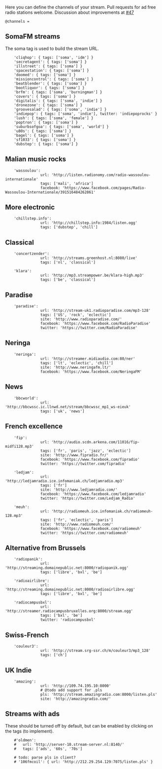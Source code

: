 Here you can define the channels of your stream.
Pull requests for ad free radio stations welcome.
Discussion about improvements at [#47](https://github.com/guaka/radio-meteor/issues/47)

    @channels = 
    
## SomaFM streams

The soma tag is used to build the stream URL.

        'cliqhop': { tags: ['soma', 'idm'] }
        'secretagent': { tags: ['soma'] }
        'illstreet': { tags: ['soma'] }
        'spacestation': { tags: ['soma'] }
        'doomed': { tags: ['soma'] }
        'missioncontrol': { tags: ['soma'] }
        'beatblender': { tags: ['soma'] }
        'bootliquor': { tags: ['soma'] }
        'brfm': { tags: ['soma', 'burningman'] }
        'covers': { tags: ['soma'] }
        'digitalis': { tags: ['soma', 'indie'] }
        'dronezone': { tags: ['soma'] }
        'groovesalad': { tags: ['soma', 'indie'] }
        'indiepop': { tags: ['soma', 'indie'], twitter: 'indiepoprocks' }
        'lush': { tags: ['soma', 'female'] }
        'poptron': { tags: ['soma'] }
        'suburbsofgoa': { tags: ['soma', 'world'] }
        'u80s': { tags: ['soma'] }
        'bagel': { tags: ['soma'] }
        'sf1033': { tags: ['soma'] }
        'dubstep': { tags: ['soma'] }


## Malian music rocks

        'wassoulou':
                    url: 'http://listen.radionomy.com/radio-wassoulou-internationale'
                    tags: ['mali', 'africa']
                    facebook: 'https://www.facebook.com/pages/Radio-Wassoulou-Internationale/391516484262861'


## More electronic

        'chillstep.info':
                    url: 'http://chillstep.info:1984/listen.ogg'
                    tags: ['dubstep', 'chill']

## Classical

        'concertzender':
                    url: 'http://streams.greenhost.nl:8080/live'
                    tags: ['nl', 'classical']

        'klara':
                    url: 'http://mp3.streampower.be/klara-high.mp3'
                    tags: ['be', 'classical']

## Paradise

        'paradise':
                    url: 'http://stream-uk1.radioparadise.com/mp3-128'
                    tags: ['US', 'rock', 'eclectic']
                    site: 'http://www.radioparadise.com/'
                    facebook: 'https://www.facebook.com/RadioParadise'
                    twitter: 'https://twitter.com/RadioParadise'

## Neringa

        'neringa':
                    url: 'http://streamer.midiaudio.com:80/ner'
                    tags: ['lt', 'eclectic', 'chill']
                    site: 'http://www.neringafm.lt/'
                    facebook: 'https://www.facebook.com/NeringaFM'

## News

        'bbcworld':
                    url: 'http://bbcwssc.ic.llnwd.net/stream/bbcwssc_mp1_ws-eieuk'
                    tags: ['uk', 'news']
        
## French excellence

        'fip':
                    url: 'http://audio.scdn.arkena.com/11016/fip-midfi128.mp3'
                    tags: ['fr', 'paris', 'jazz', 'eclectic']
                    site: 'http://www.fipradio.fr/'
                    facebook: 'https://www.facebook.com/fipradio'
                    twitter: 'https://twitter.com/fipradio'
            
        'ledjam':
                    url: 'http://ledjamradio.ice.infomaniak.ch/ledjamradio.mp3'
                    tags: ['fr']
                    site: 'http://www.ledjamradio.com/'
                    facebook: 'https://www.facebook.com/ledjamradio'
                    twitter: 'https://twitter.com/Ledjam_Radio'
            
        'meuh':
                    url: 'http://radiomeuh.ice.infomaniak.ch/radiomeuh-128.mp3'
                    tags: ['fr', 'eclectic', 'paris']
                    site: 'http://www.radiomeuh.com/'
                    facebook: 'https://www.facebook.com/radiomeuh'
                    twitter: 'https://twitter.com/radiomeuh'

## Alternative from Brussels

        'radiopanik':
                    url: 'http://streaming.domainepublic.net:8000/radiopanik.ogg'
                    tags: ['libre', 'bxl', 'be']
            
        'radioairlibre':
                    url: 'http://streaming.domainepublic.net:8000/radioairlibre.ogg'
                    tags: ['libre', 'bxl', 'be']
            
        'radiocampusbxl':
                    url: 'http://streamer.radiocampusbruxelles.org:8000/stream.ogg'
                    tags: ['bxl', 'be']
                    twitter: 'radiocampusbxl'


## Swiss-French 

        'couleur3':
                    url: 'http://stream.srg-ssr.ch/m/couleur3/mp3_128'
                    tags: ['ch']

## UK Indie

        'amazing':
                    url: 'http://109.74.195.10:8000'
                    # @todo add support for .pls
                    pls: 'http://stream.amazingradio.com:8000/listen.pls'
                    site: 'http://amazingradio.com/'
            

## Streams with ads

These should be turned off by default, but can be enabled by clicking on the tags (to implement).


        #'oldmen':
        #   url: 'http://server-10.stream-server.nl:8140/'
        #   tags: ['ads', '60s', '70s']
        
        # todo: parse pls in client?
        # '106fmcoil': { url: 'http://212.29.254.129:7075/listen.pls' }
        


